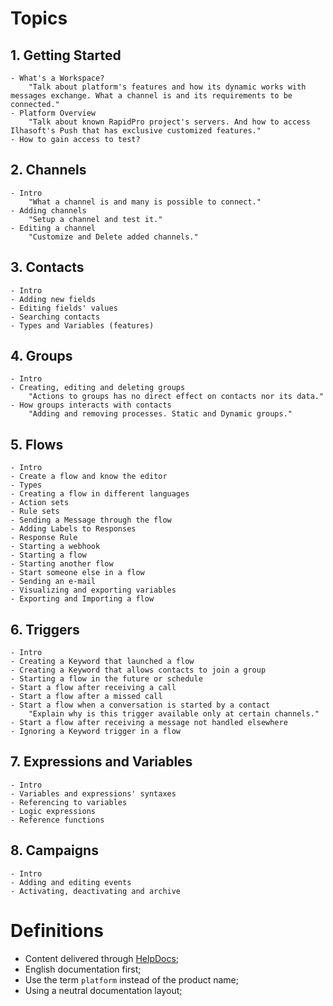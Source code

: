# Topics

## 1. Getting Started

    - What's a Workspace?
        "Talk about platform's features and how its dynamic works with messages exchange. What a channel is and its requirements to be connected."
    - Platform Overview
        "Talk about known RapidPro project's servers. And how to access Ilhasoft's Push that has exclusive customized features."
    - How to gain access to test?

## 2. Channels

    - Intro
        "What a channel is and many is possible to connect."
    - Adding channels
        "Setup a channel and test it."
    - Editing a channel
        "Customize and Delete added channels."

## 3. Contacts

    - Intro
    - Adding new fields
    - Editing fields' values
    - Searching contacts
    - Types and Variables (features)

## 4. Groups

    - Intro
    - Creating, editing and deleting groups
        "Actions to groups has no direct effect on contacts nor its data."
    - How groups interacts with contacts
        "Adding and removing processes. Static and Dynamic groups."

## 5. Flows

    - Intro
    - Create a flow and know the editor
    - Types
    - Creating a flow in different languages
    - Action sets
    - Rule sets
    - Sending a Message through the flow
    - Adding Labels to Responses
    - Response Rule
    - Starting a webhook
    - Starting a flow
    - Starting another flow
    - Start someone else in a flow
    - Sending an e-mail
    - Visualizing and exporting variables
    - Exporting and Importing a flow

## 6. Triggers

    - Intro
    - Creating a Keyword that launched a flow
    - Creating a Keyword that allows contacts to join a group
    - Starting a flow in the future or schedule
    - Start a flow after receiving a call
    - Start a flow after a missed call
    - Start a flow when a conversation is started by a contact
        "Explain why is this trigger available only at certain channels."
    - Start a flow after receiving a message not handled elsewhere
    - Ignoring a Keyword trigger in a flow

## 7. Expressions and Variables

    - Intro
    - Variables and expressions' syntaxes
    - Referencing to variables
    - Logic expressions
    - Reference functions

## 8. Campaigns

    - Intro
    - Adding and editing events
    - Activating, deactivating and archive

# Definitions

- Content delivered through [HelpDocs](http://helpdocs.io);
- English documentation first;
- Use the term `platform` instead of the product name;
- Using a neutral documentation layout;
